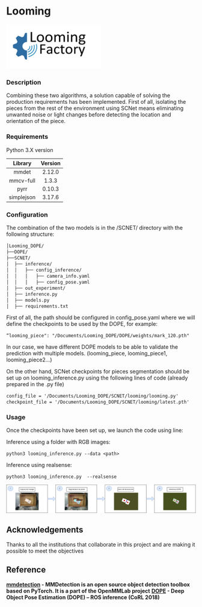 # Looming

<img src="https://github.com/javierrodenas/Looming_DOPE/blob/main/DOPE/github_img/Looming.PNG" width="50%" height="50%">

### Description

Combining these two algorithms, a solution capable of solving the production requirements has been implemented. First of all, isolating the pieces from the rest of the environment using SCNet means eliminating unwanted noise or light changes before detecting the location and orientation of the piece.


### Requirements

Python 3.X version


| Library | Version  |
| :---:   | :-: |
| mmdet | 2.12.0 |
| mmcv-full | 1.3.3 |
| pyrr | 0.10.3 |
| simplejson | 3.17.6 |


### Configuration
The combination of the two models is in the /SCNET/ directory with the following structure:

```
│Looming_DOPE/
├──DOPE/
├──SCNET/
│  ├── inference/
│  │   ├── config_inference/
│  │   │   ├── camera_info.yaml
│  │   │   ├── config_pose.yaml
│  ├── out_experiment/
│  ├── inference.py
│  ├── models.py
│  ├── requirements.txt
```

First of all, the path should be configured in config_pose.yaml where we will define the checkpoints to be used by the DOPE, for example:

```
“looming_piece": "/Documents/Looming_DOPE/DOPE/weights/mark_120.pth"
```
In our case, we have different DOPE models to be able to validate the prediction with multiple models. (looming_piece, looming_piece1, looming_piece2…)


On the other hand, SCNet checkpoints for pieces segmentation should be set up on looming_inference.py using the following lines of code (already prepared in the .py file)
```
config_file = '/Documents/Looming_DOPE/SCNET/looming/looming.py'
checkpoint_file = '/Documents/Looming_DOPE/SCNET/looming/latest.pth'
```


### Usage
Once the checkpoints have been set up, we launch the code using line:

Inference using a folder with RGB images:
```
python3 looming_inference.py --data <path>
```
Inference using realsense:
```
python3 looming_inference.py  --realsense
```


<img src="https://github.com/javierrodenas/Looming_DOPE/blob/main/DOPE/github_img/complete_loop.png">

## Acknowledgements

Thanks to all the institutions that collaborate in this project and are making it possible to meet the objectives

## Reference

__[mmdetection](https://mmdetection.readthedocs.io/en/latest/api.html) - MMDetection is an open source object detection toolbox based on PyTorch. It is a part of the OpenMMLab project__
__[DOPE](https://github.com/NVlabs/Deep_Object_Pose) - Deep Object Pose Estimation (DOPE) – ROS inference (CoRL 2018)__
